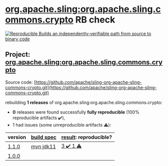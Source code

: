 [org.apache.sling:org.apache.sling.commons.crypto](https://search.maven.org/artifact/org.apache.sling/org.apache.sling.commons.crypto/) RB check
=======

[![Reproducible Builds](https://reproducible-builds.org/images/logos/rb.svg) an independently-verifiable path from source to binary code](https://reproducible-builds.org/)

## Project: [org.apache.sling:org.apache.sling.commons.crypto](https://search.maven.org/artifact/org.apache.sling/org.apache.sling.commons.crypto/)

Source code: [https://github.com/apache/sling-org-apache-sling-commons-crypto.git](https://github.com/apache/sling-org-apache-sling-commons-crypto.git)

rebuilding **1 releases** of org.apache.sling:org.apache.sling.commons.crypto:
- **0** releases were found successfully **fully reproducible** (100% reproducible artifacts :heavy_check_mark:),
- 1 had issues (some unreproducible artifacts :warning:):

| version | [build spec](BUILDSPEC.md) | [result](https://reproducible-builds.org/docs/jvm/): reproducible? |
| -- | --------- | ------ |
| [1.1.0](https://search.maven.org/artifact/org.apache.sling/org.apache.sling.commons.crypto/1.1.0/pom) | [mvn jdk11](org.apache.sling.commons.crypto-1.1.0.buildspec) | [3 :heavy_check_mark:  1 :warning:](org.apache.sling.commons.crypto-1.1.0.buildcompare) |
| [1.0.0](https://search.maven.org/artifact/org.apache.sling/org.apache.sling.commons.crypto/1.0.0/pom) | | |
